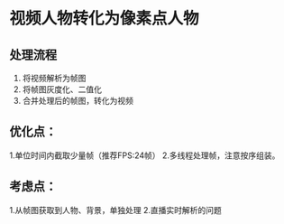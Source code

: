 # 视频人物转化为像素点人物
## 处理流程
1. 将视频解析为帧图
2. 将帧图灰度化、二值化
3. 合并处理后的帧图，转化为视频

## 优化点：
1.单位时间内截取少量帧（推荐FPS:24帧）
2.多线程处理帧，注意按序组装。

## 考虑点：
1.从帧图获取到人物、背景，单独处理
2.直播实时解析的问题


